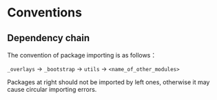 # Conventions

## Dependency chain

The convention of package importing is as follows：

``_overlays`` -> ``_bootstrap`` -> ``utils`` -> ``<name_of_other_modules>``

Packages at right should not be imported by left ones, otherwise it may cause circular importing errors.
